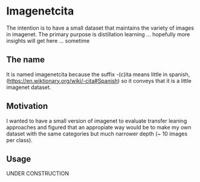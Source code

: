 
# Imagenetcita

The intention is to have a small dataset that maintains the variety of images in imagenet.
The primary purpose is distillation learning ... hopefully more insights will get here ... sometime

## The name

It is named imagenetcita because the suffix -(c)ita means little in spanish,
(https://en.wiktionary.org/wiki/-cita#Spanish) so it conveys that it is a little imagenet dataset.

## Motivation

I wanted to have a small version of imagenet to evaluate transfer leaning approaches and figured
that an appropiate way would be to make my own dataset with the same categories but much narrower
depth (~ 10 images per class).

## Usage

UNDER CONSTRUCTION
